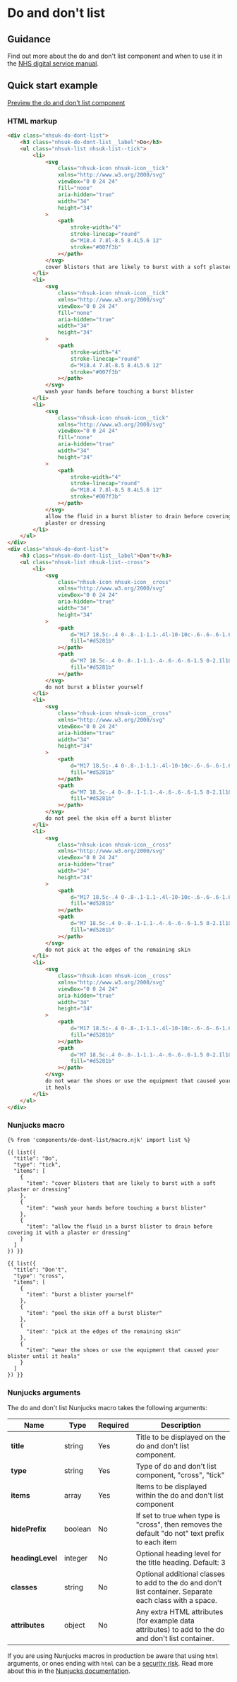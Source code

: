 # Do and don't list

## Guidance

Find out more about the do and don't list component and when to use it in the [NHS digital service manual](https://service-manual.nhs.uk/design-system/components/do-and-dont-lists).

## Quick start example

[Preview the do and don't list component](https://nhsuk.github.io/nhsuk-frontend/components/do-dont-list/index.html)

### HTML markup

```html
<div class="nhsuk-do-dont-list">
	<h3 class="nhsuk-do-dont-list__label">Do</h3>
	<ul class="nhsuk-list nhsuk-list--tick">
		<li>
			<svg
				class="nhsuk-icon nhsuk-icon__tick"
				xmlns="http://www.w3.org/2000/svg"
				viewBox="0 0 24 24"
				fill="none"
				aria-hidden="true"
				width="34"
				height="34"
			>
				<path
					stroke-width="4"
					stroke-linecap="round"
					d="M18.4 7.8l-8.5 8.4L5.6 12"
					stroke="#007f3b"
				></path>
			</svg>
			cover blisters that are likely to burst with a soft plaster or dressing
		</li>
		<li>
			<svg
				class="nhsuk-icon nhsuk-icon__tick"
				xmlns="http://www.w3.org/2000/svg"
				viewBox="0 0 24 24"
				fill="none"
				aria-hidden="true"
				width="34"
				height="34"
			>
				<path
					stroke-width="4"
					stroke-linecap="round"
					d="M18.4 7.8l-8.5 8.4L5.6 12"
					stroke="#007f3b"
				></path>
			</svg>
			wash your hands before touching a burst blister
		</li>
		<li>
			<svg
				class="nhsuk-icon nhsuk-icon__tick"
				xmlns="http://www.w3.org/2000/svg"
				viewBox="0 0 24 24"
				fill="none"
				aria-hidden="true"
				width="34"
				height="34"
			>
				<path
					stroke-width="4"
					stroke-linecap="round"
					d="M18.4 7.8l-8.5 8.4L5.6 12"
					stroke="#007f3b"
				></path>
			</svg>
			allow the fluid in a burst blister to drain before covering it with a
			plaster or dressing
		</li>
	</ul>
</div>
<div class="nhsuk-do-dont-list">
	<h3 class="nhsuk-do-dont-list__label">Don't</h3>
	<ul class="nhsuk-list nhsuk-list--cross">
		<li>
			<svg
				class="nhsuk-icon nhsuk-icon__cross"
				xmlns="http://www.w3.org/2000/svg"
				viewBox="0 0 24 24"
				aria-hidden="true"
				width="34"
				height="34"
			>
				<path
					d="M17 18.5c-.4 0-.8-.1-1.1-.4l-10-10c-.6-.6-.6-1.6 0-2.1.6-.6 1.5-.6 2.1 0l10 10c.6.6.6 1.5 0 2.1-.3.3-.6.4-1 .4z"
					fill="#d5281b"
				></path>
				<path
					d="M7 18.5c-.4 0-.8-.1-1.1-.4-.6-.6-.6-1.5 0-2.1l10-10c.6-.6 1.5-.6 2.1 0 .6.6.6 1.5 0 2.1l-10 10c-.3.3-.6.4-1 .4z"
					fill="#d5281b"
				></path>
			</svg>
			do not burst a blister yourself
		</li>
		<li>
			<svg
				class="nhsuk-icon nhsuk-icon__cross"
				xmlns="http://www.w3.org/2000/svg"
				viewBox="0 0 24 24"
				aria-hidden="true"
				width="34"
				height="34"
			>
				<path
					d="M17 18.5c-.4 0-.8-.1-1.1-.4l-10-10c-.6-.6-.6-1.6 0-2.1.6-.6 1.5-.6 2.1 0l10 10c.6.6.6 1.5 0 2.1-.3.3-.6.4-1 .4z"
					fill="#d5281b"
				></path>
				<path
					d="M7 18.5c-.4 0-.8-.1-1.1-.4-.6-.6-.6-1.5 0-2.1l10-10c.6-.6 1.5-.6 2.1 0 .6.6.6 1.5 0 2.1l-10 10c-.3.3-.6.4-1 .4z"
					fill="#d5281b"
				></path>
			</svg>
			do not peel the skin off a burst blister
		</li>
		<li>
			<svg
				class="nhsuk-icon nhsuk-icon__cross"
				xmlns="http://www.w3.org/2000/svg"
				viewBox="0 0 24 24"
				aria-hidden="true"
				width="34"
				height="34"
			>
				<path
					d="M17 18.5c-.4 0-.8-.1-1.1-.4l-10-10c-.6-.6-.6-1.6 0-2.1.6-.6 1.5-.6 2.1 0l10 10c.6.6.6 1.5 0 2.1-.3.3-.6.4-1 .4z"
					fill="#d5281b"
				></path>
				<path
					d="M7 18.5c-.4 0-.8-.1-1.1-.4-.6-.6-.6-1.5 0-2.1l10-10c.6-.6 1.5-.6 2.1 0 .6.6.6 1.5 0 2.1l-10 10c-.3.3-.6.4-1 .4z"
					fill="#d5281b"
				></path>
			</svg>
			do not pick at the edges of the remaining skin
		</li>
		<li>
			<svg
				class="nhsuk-icon nhsuk-icon__cross"
				xmlns="http://www.w3.org/2000/svg"
				viewBox="0 0 24 24"
				aria-hidden="true"
				width="34"
				height="34"
			>
				<path
					d="M17 18.5c-.4 0-.8-.1-1.1-.4l-10-10c-.6-.6-.6-1.6 0-2.1.6-.6 1.5-.6 2.1 0l10 10c.6.6.6 1.5 0 2.1-.3.3-.6.4-1 .4z"
					fill="#d5281b"
				></path>
				<path
					d="M7 18.5c-.4 0-.8-.1-1.1-.4-.6-.6-.6-1.5 0-2.1l10-10c.6-.6 1.5-.6 2.1 0 .6.6.6 1.5 0 2.1l-10 10c-.3.3-.6.4-1 .4z"
					fill="#d5281b"
				></path>
			</svg>
			do not wear the shoes or use the equipment that caused your blister until
			it heals
		</li>
	</ul>
</div>
```

### Nunjucks macro

```
{% from 'components/do-dont-list/macro.njk' import list %}

{{ list({
  "title": "Do",
  "type": "tick",
  "items": [
    {
      "item": "cover blisters that are likely to burst with a soft plaster or dressing"
    },
    {
      "item": "wash your hands before touching a burst blister"
    },
    {
      "item": "allow the fluid in a burst blister to drain before covering it with a plaster or dressing"
    }
  ]
}) }}

{{ list({
  "title": "Don't",
  "type": "cross",
  "items": [
    {
      "item": "burst a blister yourself"
    },
    {
      "item": "peel the skin off a burst blister"
    },
    {
      "item": "pick at the edges of the remaining skin"
    },
    {
      "item": "wear the shoes or use the equipment that caused your blister until it heals"
    }
  ]
}) }}
```

### Nunjucks arguments

The do and don't list Nunjucks macro takes the following arguments:

| Name             | Type    | Required | Description                                                                                              |
| ---------------- | ------- | -------- | -------------------------------------------------------------------------------------------------------- |
| **title**        | string  | Yes      | Title to be displayed on the do and don't list component.                                                |
| **type**         | string  | Yes      | Type of do and don't list component, "cross", "tick"                                                     |
| **items**        | array   | Yes      | Items to be displayed within the do and don't list component                                             |
| **hidePrefix**   | boolean | No       | If set to true when type is "cross", then removes the default "do not" text prefix to each item          |
| **headingLevel** | integer | No       | Optional heading level for the title heading. Default: 3                                                 |
| **classes**      | string  | No       | Optional additional classes to add to the do and don't list container. Separate each class with a space. |
| **attributes**   | object  | No       | Any extra HTML attributes (for example data attributes) to add to the do and don't list container.       |

If you are using Nunjucks macros in production be aware that using `html` arguments, or ones ending with `html` can be a [security risk](https://developer.mozilla.org/en-US/docs/Glossary/Cross-site_scripting). Read more about this in the [Nunjucks documentation](https://mozilla.github.io/nunjucks/api.html#user-defined-templates-warning).
